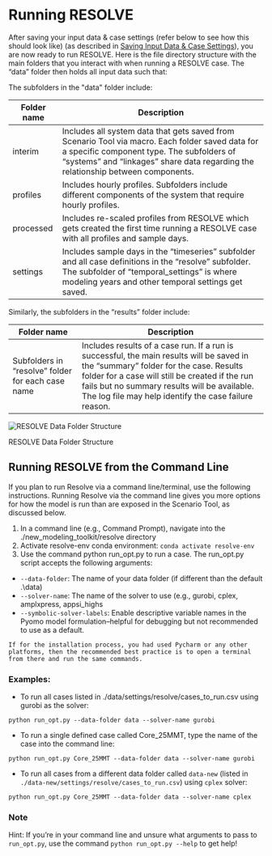 # Running RESOLVE

After saving your input data & case settings (refer below to see how this should look like) (as described in [Saving Input Data & Case Settings](https://docs.ethree.com/projects/resolve/en/latest/user_guide/index.html#saving-inputs)), you are now ready to run RESOLVE. Here is the file directory structure with the main folders that you interact with when running a RESOLVE case. The “data” folder then holds all input data such that:

The subfolders in the "data" folder include:

| Folder name | Description   |
|---------------------------------------------------|--------------------------------------------------------------------------------------------------------------------------------------------------------------------------------------------------------------------------------------------------------------------------------------------------|
| interim                                           | Includes all system data that gets saved from Scenario Tool via macro. Each folder saved data for a specific component type. The subfolders of “systems” and “linkages” share data regarding the relationship between components.                                                                |
| profiles                                          | Includes hourly profiles. Subfolders include different components of the system that require hourly profiles.                                                                                                                                                                                    |
| processed                                         | Includes re-scaled profiles from RESOLVE which gets created the first time running a RESOLVE case with all profiles and sample days.                                                                                                                                                             |
| settings                                          | Includes sample days in the “timeseries” subfolder and all case definitions in the “resolve” subfolder. The subfolder of “temporal_settings” is where modeling years and other temporal settings get saved.                                                                                      |

Similarly, the subfolders in the “results” folder include:

| Folder name | Description |
|-------------|-------------|
| Subfolders in “resolve” folder for each case name | Includes results of a case run. If a run is successful, the main results will be saved in the “summary” folder for the case. Results folder for a case will still be created if the run fails but no summary results will be available. The log file may help identify the case failure reason.  |

![RESOLVE Data Folder Structure](_images/06124daeeb86dd1b8d9246153b3dc8c0.emf)

RESOLVE Data Folder Structure

## Running RESOLVE from the Command Line
If you plan to run Resolve via a command line/terminal, use the following instructions. Running Resolve via the command line gives you more options for how the model is run than are exposed in the Scenario Tool, as discussed below.

1. In a command line (e.g., Command Prompt), navigate into the ./new_modeling_toolkit/resolve directory
1. Activate resolve-env conda environment: ``` conda activate resolve-env ```
1. Use the command python run_opt.py to run a case. The run_opt.py script accepts the following arguments:
-  ```--data-folder```: The name of your data folder (if different than the default .\data)
-  ```--solver-name```: The name of the solver to use (e.g., gurobi, cplex, amplxpress, appsi_highs
- ```--symbolic-solver-labels```: Enable descriptive variable names in the Pyomo model formulation–helpful for debugging but not recommended to use as a default.

```{tip}
If for the installation process, you had used Pycharm or any other platforms, then the recommended best practice is to open a terminal from there and run the same commands.
```


### Examples:

- To run all cases listed in ./data/settings/resolve/cases_to_run.csv using gurobi as the solver:

```python run_opt.py --data-folder data --solver-name gurobi```

- To run a single defined case called Core_25MMT, type the name of the case into the command line:

```python run_opt.py Core_25MMT --data-folder data --solver-name gurobi```

- To run all cases from a different data folder called `data-new` (listed in `./data-new/settings/resolve/cases_to_run.csv`) using `cplex` solver:

```python run_opt.py Core_25MMT --data-folder data --solver-name cplex```



### Note
Hint: If you’re in your command line and unsure what arguments to pass to `run_opt.py`, use the command `python run_opt.py --help` to get help!